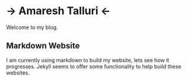 # -> Amaresh Talluri <-

Welcome to my blog. 

## Markdown Website
I am currently using markdown to build my website, lets see how it progresses. 
Jekyll seems to offer some functionality to help build these websites.

